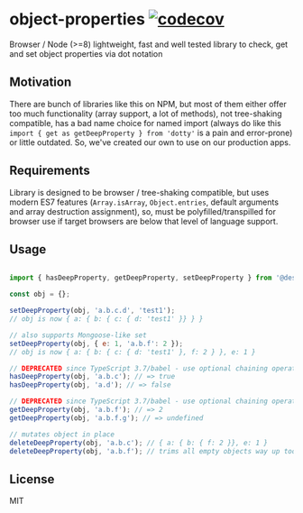 # object-properties [![codecov](https://codecov.io/gh/destinationstransfers/object-properties/branch/master/graph/badge.svg)](https://codecov.io/gh/destinationstransfers/object-properties) 
Browser / Node (>=8) lightweight, fast and well tested library to check, get and set object properties via dot notation

## Motivation

There are bunch of libraries like this on NPM, but most of them either offer too much functionality (array support, a lot of methods), not tree-shaking compatible, has a bad name choice for named import (always do like this ``import { get as getDeepProperty } from 'dotty'`` is a pain and error-prone) or little outdated. So, we've created our own to use on our production apps.

## Requirements

Library is designed to be browser / tree-shaking compatible, but uses modern ES7 features
(`Array.isArray`, `Object.entries`, default arguments and array destruction assignment), so, must be polyfilled/transpilled
for browser use if target browsers are below that level of language support.

## Usage

```js

import { hasDeepProperty, getDeepProperty, setDeepProperty } from '@destinationstransfers/object-properties';

const obj = {};

setDeepProperty(obj, 'a.b.c.d', 'test1');
// obj is now { a: { b: { c: { d: 'test1' }} } }

// also supports Mongoose-like set
setDeepProperty(obj, { e: 1, 'a.b.f': 2 });
// obj is now { a: { b: { c: { d: 'test1' }, f: 2 } }, e: 1 }

// DEPRECATED since TypeScript 3.7/babel - use optional chaining operator
hasDeepProperty(obj, 'a.b.c'); // => true
hasDeepProperty(obj, 'a.d'); // => false

// DEPRECATED since TypeScript 3.7/babel - use optional chaining operator
getDeepProperty(obj, 'a.b.f'); // => 2
getDeepProperty(obj, 'a.b.f.g'); // => undefined

// mutates object in place
deleteDeepProperty(obj, 'a.b.c'); // { a: { b: { f: 2 }}, e: 1 }
deleteDeepProperty(obj, 'a.b.f'); // trims all empty objects way up too -> { e: 1 }
```

## License

MIT
